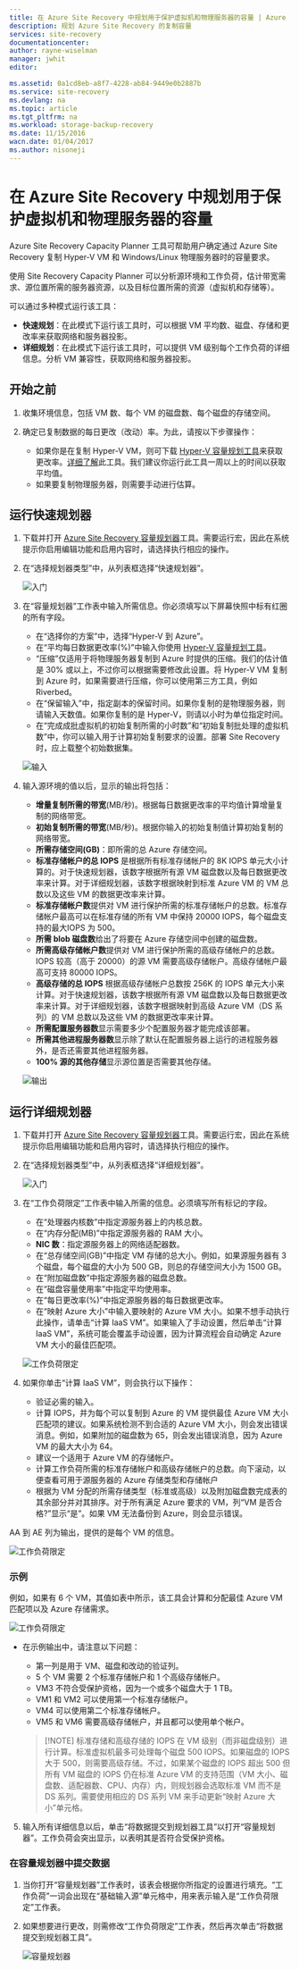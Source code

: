 ```yaml
---
title: 在 Azure Site Recovery 中规划用于保护虚拟机和物理服务器的容量 | Azure
description: 规划 Azure Site Recovery 的复制容量
services: site-recovery
documentationcenter: 
author: rayne-wiselman
manager: jwhit
editor: 

ms.assetid: 0a1cd8eb-a8f7-4228-ab84-9449e0b2887b
ms.service: site-recovery
ms.devlang: na
ms.topic: article
ms.tgt_pltfrm: na
ms.workload: storage-backup-recovery
ms.date: 11/15/2016
wacn.date: 01/04/2017
ms.author: nisoneji
---
```


# 在 Azure Site Recovery 中规划用于保护虚拟机和物理服务器的容量

Azure Site Recovery Capacity Planner 工具可帮助用户确定通过 Azure Site Recovery 复制 Hyper-V VM 和 Windows/Linux 物理服务器时的容量要求。

使用 Site Recovery Capacity Planner 可以分析源环境和工作负荷，估计带宽需求、源位置所需的服务器资源，以及目标位置所需的资源（虚拟机和存储等）。

可以通过多种模式运行该工具：

- **快速规划**：在此模式下运行该工具时，可以根据 VM 平均数、磁盘、存储和更改率来获取网络和服务器投影。
- **详细规划**：在此模式下运行该工具时，可以提供 VM 级别每个工作负荷的详细信息。分析 VM 兼容性，获取网络和服务器投影。

## 开始之前

1. 收集环境信息，包括 VM 数、每个 VM 的磁盘数、每个磁盘的存储空间。
2. 确定已复制数据的每日更改（改动）率。为此，请按以下步骤操作：

	- 如果你是在复制 Hyper-V VM，则可下载 [Hyper-V 容量规划工具](https://www.microsoft.com/download/details.aspx?id=39057)来获取更改率。[详细了解](./site-recovery-capacity-planning-for-hyper-v-replication.md)此工具。我们建议你运行此工具一周以上的时间以获取平均值。
	- 如果要复制物理服务器，则需要手动进行估算。

## 运行快速规划器
1.	下载并打开 [Azure Site Recovery 容量规划器](http://aka.ms/asr-capacity-planner-excel)工具。需要运行宏，因此在系统提示你启用编辑功能和启用内容时，请选择执行相应的操作。
2.	在“选择规划器类型”中，从列表框选择“快速规划器”。

	![入门](./media/site-recovery-capacity-planner/getting-started.png)  

3.	在“容量规划器”工作表中输入所需信息。你必须填写以下屏幕快照中标有红圈的所有字段。

	- 在“选择你的方案”中，选择“Hyper-V 到 Azure”。
	- 在“平均每日数据更改率(%)”中输入你使用 [Hyper-V 容量规划工具](./site-recovery-capacity-planning-for-hyper-v-replication.md)。
	- “压缩”仅适用于将物理服务器复制到 Azure 时提供的压缩。我们的估计值是 30% 或以上，不过你可以根据需要修改此设置。将 Hyper-V VM 复制到 Azure 时，如果需要进行压缩，你可以使用第三方工具，例如 Riverbed。
	-  在“保留输入”中，指定副本的保留时间。如果你复制的是物理服务器，则请输入天数值。如果你复制的是 Hyper-V，则请以小时为单位指定时间。
	-  在“完成成批虚拟机的初始复制所需的小时数”和“初始复制批处理的虚拟机数”中，你可以输入用于计算初始复制要求的设置。部署 Site Recovery 时，应上载整个初始数据集。

	![输入](./media/site-recovery-capacity-planner/inputs.png)  

2.	输入源环境的值以后，显示的输出将包括：

	- **增量复制所需的带宽**(MB/秒)。根据每日数据更改率的平均值计算增量复制的网络带宽。
	- **初始复制所需的带宽**(MB/秒)。根据你输入的初始复制值计算初始复制的网络带宽。
	- **所需存储空间(GB)**：即所需的总 Azure 存储空间。
	- **标准存储帐户的总 IOPS** 是根据所有标准存储帐户的 8K IOPS 单元大小计算的。对于快速规划器，该数字根据所有源 VM 磁盘数以及每日数据更改率来计算。对于详细规划器，该数字根据映射到标准 Azure VM 的 VM 总数以及这些 VM 的数据更改率来计算。
	- **标准存储帐户数**提供对 VM 进行保护所需的标准存储帐户的总数。标准存储帐户最高可以在标准存储的所有 VM 中保持 20000 IOPS，每个磁盘支持的最大IOPS 为 500。
	- **所需 blob 磁盘数**给出了将要在 Azure 存储空间中创建的磁盘数。
	- **所需高级存储帐户数**提供对 VM 进行保护所需的高级存储帐户的总数。IOPS 较高（高于 20000）的源 VM 需要高级存储帐户。高级存储帐户最高可支持 80000 IOPS。
	- **高级存储的总 IOPS** 根据高级存储帐户总数按 256K 的 IOPS 单元大小来计算。对于快速规划器，该数字根据所有源 VM 磁盘数以及每日数据更改率来计算。对于详细规划器，该数字根据映射到高级 Azure VM（DS 系列）的 VM 总数以及这些 VM 的数据更改率来计算。 
	- **所需配置服务器数**显示需要多少个配置服务器才能完成该部署。
	- **所需其他进程服务器数**显示除了默认在配置服务器上运行的进程服务器外，是否还需要其他进程服务器。
	- **100% 源的其他存储**显示源位置是否需要其他存储。
			
	![输出](./media/site-recovery-capacity-planner/output.png)
 
## 运行详细规划器

1.	下载并打开 [Azure Site Recovery 容量规划器](https://aka.ms/asr-capacity-planner-excel)工具。需要运行宏，因此在系统提示你启用编辑功能和启用内容时，请选择执行相应的操作。
2.	在“选择规划器类型”中，从列表框选择“详细规划器”。

	![入门](./media/site-recovery-capacity-planner/getting-started-2.png)

3.	在“工作负荷限定”工作表中输入所需的信息。必须填写所有标记的字段。

	- 在“处理器内核数”中指定源服务器上的内核总数。
	- 在“内存分配(MB)”中指定源服务器的 RAM 大小。
	- **NIC 数**：指定源服务器上的网络适配器数。
	-  在“总存储空间(GB)”中指定 VM 存储的总大小。例如，如果源服务器有 3 个磁盘，每个磁盘的大小为 500 GB，则总的存储空间大小为 1500 GB。
	-  在“附加磁盘数”中指定源服务器的磁盘总数。
	-  在“磁盘容量使用率”中指定平均使用率。
	-  在“每日更改率(%)”中指定源服务器的每日数据更改率。
	-  在“映射 Azure 大小”中输入要映射的 Azure VM 大小。如果不想手动执行此操作，请单击“计算 IaaS VM”。如果输入了手动设置，然后单击“计算 IaaS VM”，系统可能会覆盖手动设置，因为计算流程会自动确定 Azure VM 大小的最佳匹配项。

	![工作负荷限定](./media/site-recovery-capacity-planner/workload-qualification.png)

4.	如果你单击“计算 IaaS VM”，则会执行以下操作：

	- 验证必需的输入。
	- 计算 IOPS，并为每个可以复制到 Azure 的 VM 提供最佳 Azure VM 大小匹配项的建议。如果系统检测不到合适的 Azure VM 大小，则会发出错误消息。例如，如果附加的磁盘数为 65，则会发出错误消息，因为 Azure VM 的最大大小为 64。
	- 建议一个适用于 Azure VM 的存储帐户。
	- 计算工作负荷所需的标准存储帐户和高级存储帐户的总数。向下滚动，以便查看可用于源服务器的 Azure 存储类型和存储帐户
	- 根据为 VM 分配的所需存储类型（标准或高级）以及附加磁盘数完成表的其余部分并对其排序。对于所有满足 Azure 要求的 VM，列“VM 是否合格?”显示“是”。如果 VM 无法备份到 Azure，则会显示错误。

AA 到 AE 列为输出，提供的是每个 VM 的信息。

![工作负荷限定](./media/site-recovery-capacity-planner/workload-qualification-2.png)

### 示例
例如，如果有 6 个 VM，其值如表中所示，该工具会计算和分配最佳 Azure VM 匹配项以及 Azure 存储需求。

![工作负荷限定](./media/site-recovery-capacity-planner/workload-qualification-3.png)

- 在示例输出中，请注意以下问题：
	
	- 第一列是用于 VM、磁盘和改动的验证列。
	- 5 个 VM 需要 2 个标准存储帐户和 1 个高级存储帐户。
	-  VM3 不符合受保护资格，因为一个或多个磁盘大于 1 TB。
	-  VM1 和 VM2 可以使用第一个标准存储帐户。
	-  VM4 可以使用第二个标准存储帐户。
	-  VM5 和 VM6 需要高级存储帐户，并且都可以使用单个帐户。

	>[!NOTE]  标准存储和高级存储的 IOPS 在 VM 级别（而非磁盘级别）进行计算。标准虚拟机最多可处理每个磁盘 500 IOPS。如果磁盘的 IOPS 大于 500，则需要高级存储。不过，如果某个磁盘的 IOPS 超出 500 但所有 VM 磁盘的 IOPS 仍在标准 Azure VM 的支持范围（VM 大小、磁盘数、适配器数、CPU、内存）内，则规划器会选取标准 VM 而不是 DS 系列。需要使用相应的 DS 系列 VM 来手动更新“映射 Azure 大小”单元格。

5. 输入所有详细信息以后，单击“将数据提交到规划器工具”以打开“容量规划器”。工作负荷会突出显示，以表明其是否符合受保护资格。

### 在容量规划器中提交数据

1.	当你打开“容量规划器”工作表时，该表会根据你所指定的设置进行填充。“工作负荷”一词会出现在“基础输入源”单元格中，用来表示输入是“工作负荷限定”工作表。
2.	如果想要进行更改，则需修改“工作负荷限定”工作表，然后再次单击“将数据提交到规划器工具”。

	![容量规划器](./media/site-recovery-capacity-planner/capacity-planner.png)

<!---HONumber=Mooncake_Quality_Review_0104_2017-->